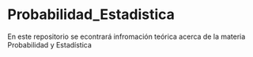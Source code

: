 # Probabilidad_Estadistica
En este repositorio se econtrará infromación teórica acerca de la materia Probabilidad y Estadística
